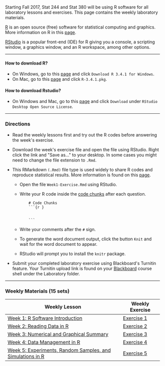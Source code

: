 Starting Fall 2017, Stat 244 and Stat 380 will be using R software for all laboratory lessons and exercises. This page contains the weekly laboratory materials. 

[R](<https://cran.r-project.org/>) is an open source (free) software for statistical computing and graphics. More information on R in this [page](<http://www.siue.edu/~jpailde/Intro_to_R.html>).

[RStudio](<https://www.rstudio.com/>) is a popular front-end (IDE) for R giving you a console, a scripting window, a graphics window, and an R workspace, among other options.


***
#### How to download R?

* On Windows, go to this [page](<https://cran.r-project.org/bin/windows/base/>) and click `Download R 3.4.1 for Windows`.
* On Mac, go to this [page](<https://cran.r-project.org/bin/macosx/>) and click `R-3.4.1.pkg`.

#### How to download Rstudio?

* On Windows and Mac, go to this [page](<https://www.rstudio.com/products/rstudio/download/>) and click `Download` under `RStudio Desktop Open Source License`.

***
### Directions

* Read the weekly lessons first and try out the R codes before answering the week's exercise.

* Download the week's exercise file and open the file using RStudio. Right click the link and "Save as..." to your desktop. In some cases you might need to change the file extension to `.Rmd`.

* This RMarkdown `(.Rmd)` file type is used widely to share R codes and reproduce statistical results. More information is found on this [page](<http://rmarkdown.rstudio.com/articles_docx.html>).

    - Open the file `Week1-Exercise.Rmd` using RStudio.
    
    - Write your R code inside the [code chunks](<http://rmarkdown.rstudio.com/authoring_rcodechunks.html>) after each question.
    
        ```
            # Code Chunks
            ```{r }
            
 
            ```
        ```
        
        
    - Write your comments after the `#` sign.
    
    - To generate the word document output, click the button `Knit` and wait for the word document to appear.
    
    - RStudio will prompt you to install the `knitr` package.
    

* Submit your completed laboratory exercise using Blackboard's Turnitin feature. Your Turnitin upload link is found on your [Blackboard](<https://bb.siue.edu/webapps/portal/execute/tabs/tabAction?tab_tab_group_id=_35_1>) course shell under the Laboratory folder.

***

### Weekly Materials (15 sets)

Weekly Lesson  |  Weekly Exercise
---------------|-----------
[Week 1: R Software Introduction](<https://github.com/jpailden/rstatlab/blob/master/week1.md>) | [Exercise 1](<https://raw.githubusercontent.com/jpailden/rstatlab/master/docs/Week1-Exercise.Rmd>)
[Week 2: Reading Data in R](<https://github.com/jpailden/rstatlab/blob/master/week2.md>) | [Exercise 2](<https://raw.githubusercontent.com/jpailden/rstatlab/master/docs/week2-Exercise.Rmd>)
[Week 3: Numerical and Graphical Summary](<https://github.com/jpailden/rstatlab/blob/master/week3.md>) | [Exercise 3](https://raw.githubusercontent.com/jpailden/rstatlab/master/docs/week3-Exercise.Rmd)  
[Week 4: Data Management in R](<https://github.com/jpailden/rstatlab/blob/master/week4.md>) | [Exercise 4](https://raw.githubusercontent.com/jpailden/rstatlab/master/docs/week4-Exercise.Rmd)  
[Week 5: Experiments, Random Samples, and Simulations in R](https://github.com/jpailden/rstatlab/blob/master/week5.md) | [Exercise 5](https://github.com/jpailden/rstatlab/blob/master/docs/week5-Exercise.Rmd)

